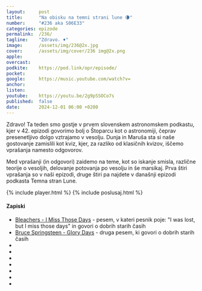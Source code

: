 ```yaml
---
layout: 	post
title:  	"Na obisku na temni strani lune 🌘"
number: 	"#236 aka S06E33"
categories:	epizode
permalink:	/236/
tagline: 	"Zdravo. ♦️"
image:		/assets/img/236@2x.jpg
cover:		/assets/img/cover/236 img@2x.png
apple:		
overcast:	
podkite:	https://pod.link/opr/episode/
pocket:		
google:		https://music.youtube.com/watch?v=
anchor:		
listen:		
youtube:	https://youtu.be/2g9pSSOCo7s
published:	false
date: 		2024-12-01 06:00 +0200
---
```


Zdravo! Ta teden smo gostje v prvem slovenskem astronomskem podkastu, kjer v 42. epizodi govorimo bolj o Štoparcu kot o astronomiji, čeprav presenetljivo dolgo vztrajamo v vesolju. Dunja in Maruša sta si naše gostovanje zamislili kot kviz, kjer, za razliko od klasičnih kvizov, iščemo vprašanja namesto odgovorov. 

Med vprašanji (in odgovori) zaidemo na teme, kot so iskanje smisla, različne teorije o vesoljih, delovanje potovanja po vesolju in še marsikaj. Prva štiri vprašanja so v naši epizodi, druge štiri pa najdete v današnji epizodi podkasta Temna stran Lune. 

{% include player.html %}
{% include poslusaj.html %}

<!--break-->

#### Zapiski

- [Bleachers - I Miss Those Days](https://www.youtube.com/watch?v=qQy12GH1Fl4) - pesem, v kateri pesnik poje: "I was lost, but I miss those days" in govori o dobrih starih časih 
- [Bruce Springsteen - Glory Days](https://www.youtube.com/watch?v=6vQpW9XRiyM) - druga pesem, ki govori o dobrih starih časih
- []()
- []()
- []()
- []()
- []()
- []()
- []()